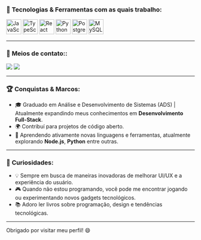 ### 🚀 **Tecnologias** & **Ferramentas** com as quais trabalho:

<div align="left">
  <img src="https://cdn.jsdelivr.net/gh/devicons/devicon/icons/javascript/javascript-original.svg" height="40" alt="JavaScript" />
  <img src="https://cdn.jsdelivr.net/gh/devicons/devicon/icons/typescript/typescript-original.svg" height="40" alt="TypeScript" />
  <img src="https://cdn.jsdelivr.net/gh/devicons/devicon/icons/react/react-original.svg" height="40" alt="React" />
  <img src="https://cdn.jsdelivr.net/gh/devicons/devicon/icons/python/python-original.svg" height="40" alt="Python" />
  <img src="https://cdn.jsdelivr.net/gh/devicons/devicon/icons/postgresql/postgresql-original.svg" height="40" alt="PostgreSQL" />
  <img src="https://cdn.jsdelivr.net/gh/devicons/devicon/icons/mysql/mysql-original.svg" height="40" alt="MySQL" />
</div>

---

### 📲 **Meios de contato:**:
<div> 
  <a href = "mailto:ender.guaina@gmail.com"><img src="https://img.shields.io/badge/-Gmail-%23333?style=for-the-badge&logo=gmail&logoColor=white" target="_blank"></a>
  <a href="https://www.linkedin.com/in/ender-josue" target="_blank"><img src="https://img.shields.io/badge/-LinkedIn-%230077B5?style=for-the-badge&logo=linkedin&logoColor=white" target="_blank"></a> 
</div>

---

### 🏆 **Conquistas & Marcos:**
- 🎓 Graduado em Análise e Desenvolvimento de Sistemas (ADS) | Atualmente expandindo meus conhecimentos em **Desenvolvimento Full-Stack**.
- 🌍 Contribuí para projetos de código aberto.
- 🌱 Aprendendo ativamente novas linguagens e ferramentas, atualmente explorando **Node.js**, **Python** entre outras.
---

### 🌟 **Curiosidades:**
- 💡 Sempre em busca de maneiras inovadoras de melhorar UI/UX e a experiência do usuário.
- 🎮 Quando não estou programando, você pode me encontrar jogando ou experimentando novos gadgets tecnológicos.
- 📚 Adoro ler livros sobre programação, design e tendências tecnológicas.
---

Obrigado por visitar meu perfil! 😄
